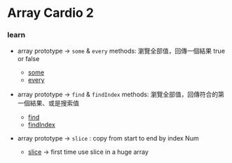 # Array Cardio 2

### learn

- array prototype -> `some` & `every` methods: 瀏覽全部值，回傳一個結果 true or false
    - [some](https://developer.mozilla.org/zh-TW/docs/Web/JavaScript/Reference/Global_Objects/Array/some)
    - [every](https://developer.mozilla.org/zh-TW/docs/Web/JavaScript/Reference/Global_Objects/Array/every)

- array prototype -> `find` & `findIndex` methods: 瀏覽全部值，回傳符合的第一個結果、或是搜索值
    - [find](https://developer.mozilla.org/zh-TW/docs/Web/JavaScript/Reference/Global_Objects/Array/find)
    - [findIndex](https://developer.mozilla.org/zh-TW/docs/Web/JavaScript/Reference/Global_Objects/Array/findIndex)

- array prototype -> `slice` : copy from start to end by index Num
    - [slice](https://developer.mozilla.org/zh-TW/docs/Web/JavaScript/Reference/Global_Objects/Array/slice)
    -> first time use slice in a huge array
